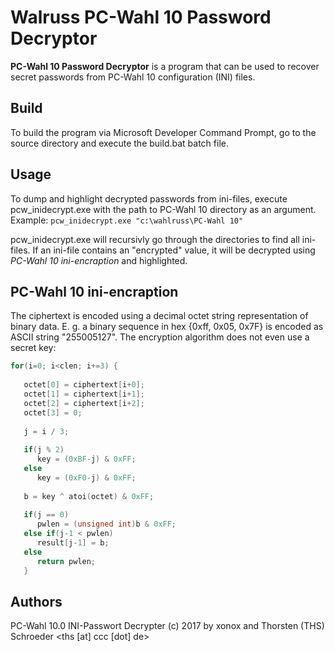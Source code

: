 # Walruss PC-Wahl 10 Password Decryptor

**PC-Wahl 10 Password Decryptor** is a program that can be used to recover secret passwords from PC-Wahl 10 configuration (INI) files.

## Build

To build the program via Microsoft Developer Command Prompt, go to the source directory and execute the build.bat batch file. 

## Usage

To dump and highlight decrypted passwords from ini-files, execute pcw_inidecrypt.exe with the path to PC-Wahl 10 directory as an argument. Example: `pcw_inidecrypt.exe "c:\wahlruss\PC-Wahl 10"`

pcw_inidecrypt.exe will recursivly go through the directories to find all ini-files. If an ini-file contains an "encrypted" value, it will be decrypted using *PC-Wahl 10 ini-encraption* and highlighted.

## PC-Wahl 10 ini-encraption

The ciphertext is encoded using a decimal octet string representation of binary data. E. g. a binary sequence in hex {0xff, 0x05, 0x7F} is encoded as ASCII string "255005127". The encryption algorithm does not even use a secret key:

```c
for(i=0; i<clen; i+=3) {
   
   octet[0] = ciphertext[i+0];
   octet[1] = ciphertext[i+1];
   octet[2] = ciphertext[i+2];
   octet[3] = 0;
   
   j = i / 3;
   
   if(j % 2)
      key = (0xBF-j) & 0xFF;
   else
      key = (0xF0-j) & 0xFF;
   
   b = key ^ atoi(octet) & 0xFF;
   
   if(j == 0)
      pwlen = (unsigned int)b & 0xFF;
   else if(j-1 < pwlen) 
      result[j-1] = b;
   else 
      return pwlen;
   }
```

## Authors

PC-Wahl 10.0 INI-Passwort Decrypter (c) 2017 
by xonox and Thorsten (THS) Schroeder <ths [at] ccc [dot] de>


